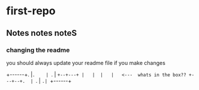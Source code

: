 # first-repo

## Notes notes noteS

### changing the readme

you should always update your readme file if you make changes 

+------+.
|`.    | `.
|  `+--+---+
|   |  |   |   <---  whats in the box??
+---+--+.  |
 `. |    `.|
   `+------+ 
